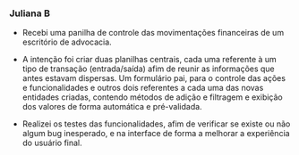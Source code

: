 ### Juliana B

* Recebi uma panilha de controle das movimentações financeiras de um escritório de advocacia.

* A intenção foi criar duas planilhas centrais, cada uma referente à um tipo de transação (entrada/saída) afim de reunir as informações que antes estavam dispersas. Um formulário pai, para o controle das ações e funcionalidades e outros dois referentes a cada uma das novas entidades criadas, contendo métodos de adição e filtragem e exibição dos valores de forma automática e pré-validada.

* Realizei os testes das funcionalidades, afim de verificar se existe ou não algum bug inesperado, e na interface de forma a melhorar a experiência do usuário final.
